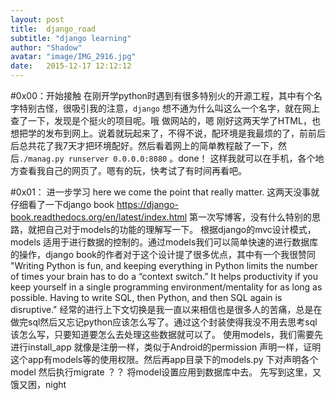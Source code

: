 ```yaml
---
layout: post
title:  django_road
subtitle: "django learning"
author: "Shadow"
avatar: "image/IMG_2916.jpg"
date:   2015-12-17 12:12:12
---
```


#0x00：开始接触
在刚开学python时遇到有很多特别火的开源工程，其中有个名字特别古怪，很吸引我的注意，`django` 想不通为什么叫这么一个名字，就在网上查了一下，发现是个挺火的项目呢。哦 做网站的，嗯 刚好这两天学了HTML，也想把学的发布到网上。说着就玩起来了，不得不说，配环境是我最烦的了，前前后后总共花了我7天才把环境配好。然后看着网上的简单教程敲了一下，然后`./manag.py runserver 0.0.0.0:8080` 。done！ 这样我就可以在手机，各个地方查看我自己的网页了。嗯有的玩，快考试了有时间再看吧。

#0x01： 进一步学习
here we come the point that really matter. 
这两天没事就仔细看了一下django book https://django-book.readthedocs.org/en/latest/index.html 
第一次写博客，没有什么特别的思路，就把自己对于models的功能的理解写一下。
根据django的mvc设计模式，models 适用于进行数据的控制的。通过models我们可以简单快速的进行数据库的操作，django book的作者对于这个设计提了很多优点，其中有一个我很赞同
"Writing Python is fun, and keeping everything in Python limits the number of times your brain has to do a “context switch.” It helps productivity if you keep yourself in a single programming environment/mentality for as long as possible. Having to write SQL, then Python, and then SQL again is disruptive."
经常的进行上下文切换是我一直以来相信也是很多人的苦痛，总是在做完sql然后又忘记python应该怎么写了。通过这个封装使得我没不用去思考sql该怎么写，只要知道要怎么去处理这些数据就可以了。
使用models，我们需要先进行install_app 就像是注册一样，类似于Android的permission 声明一样，证明这个app有models等的使用权限。然后再app目录下的models.py 下对声明各个model 然后执行migrate ？？ 将model设置应用到数据库中去。
先写到这里，又饿又困，night
